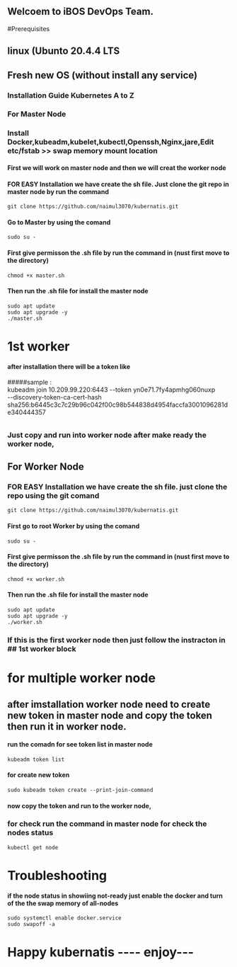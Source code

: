 ## Welcoem to iBOS DevOps Team.

#Prerequisites
## linux (Ubunto 20.4.4 LTS
## Fresh new OS (without install any service)

### Installation Guide Kubernetes A to Z

### For Master Node
### Install Docker,kubeadm,kubelet,kubectl,Openssh,Nginx,jare,Edit etc/fstab >> swap memory mount location

#### First we will work on master node and then we will creat the worker node

#### FOR EASY Installation we have create the sh file. Just clone the git repo in master node by run the command

    git clone https://github.com/naimul3070/kubernatis.git

#### Go to Master by using the comand

    sudo su -

#### First give permisson the .sh file by run the command in (nust first move to the directory)

    chmod +x master.sh

#### Then run the .sh file for install the master node 
     
    sudo apt update
    sudo apt upgrade -y
    ./master.sh

# 1st worker 

#### after installation there will be a token like 

#####sample :  
kubeadm join 10.209.99.220:6443 --token yn0e71.7fy4apmhg060nuxp \
--discovery-token-ca-cert-hash sha256:b6445c3c7c29b96c042f00c98b544838d4954faccfa3001096281de340444357
######

### Just copy and run into worker node after make ready the worker node,

## For Worker Node 

### FOR EASY Installation we have create the sh file. just clone the repo using the git comand 

    git clone https://github.com/naimul3070/kubernatis.git
    
#### First go to root Worker by using the comand

    sudo su -

#### First give permisson the .sh file by run the command in (nust first move to the directory)

    chmod +x worker.sh

#### Then run the .sh file for install the master node 
     
    sudo apt update
    sudo apt upgrade -y
    ./worker.sh

### If this is the first worker node then just follow the instracton in  ## 1st worker block

# for multiple worker node

## after imstallation worker node need to create new token in master node and copy the token then run it in worker node.

#### run the comadn for see token list in master node 

    kubeadm token list

#### for create new token 

    sudo kubeadm token create --print-join-command
 
#### now copy the token and run to the worker node, 

### for check run the command in master node for check the nodes status
    
    kubectl get node

# Troubleshooting

#### if the node status in showiing not-ready just enable the docker and turn of the the swap memory of all-nodes

    sudo systemctl enable docker.service
    sudo swapoff -a

# Happy kubernatis ---- enjoy---
 
